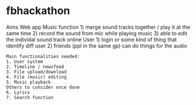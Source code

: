 # fbhackathon

Aims
	Web app
	Music function
		1) merge sound tracks together / play it at the same time
		2) record the sound from mic while playing music
		3) able to edit the individal sound track online
	User 
		1) login or some kind of thing that identify diff user
		2) friends (ppl in the same gp) can do things for the audio

    Main functionalities needed:
    1. User system
    2. Timeline / newsfeed
    3. File upload/download
    4. File (music) editing
    5. Music playback
    Others to consider once done
    6. Lyrics
    7. Search function
    